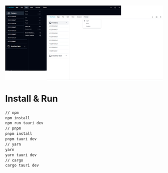 ![Example image](example.png)

# Install & Run
```bash
// npm
npm install
npm run tauri dev
// pnpm
pnpm install
pnpm tauri dev
// yarn
yarn
yarn tauri dev
// cargo
cargo tauri dev
```
